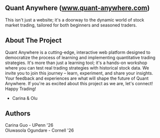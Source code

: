 <a name="readme-top"></a>
<!-- Heading -->
## Quant Anywhere (www.quant-anywhere.com)
This isn't just a website; it's a doorway to the dynamic world of stock market trading, tailored for both beginners and seasoned traders.

<!-- ABOUT THE PROJECT -->
## About The Project
Quant Anywhere is a cutting-edge, interactive web platform designed to democratize the process of learning and implementing quantitative trading strategies. It's more than just a learning tool; it's a hands-on workshop where you can test real trading strategies with historical stock data. We invite you to join this journey – learn, experiment, and share your insights. Your feedback and experiences are what will shape the future of Quant Anywhere. If you're as excited about this project as we are, let's connect! <br>
Happy Trading!
- Carina & Olu
<!-- Authors -->
## Authors
Carina Guo - UPenn '26
<br> Oluwasola Ogundare - Cornell '26

